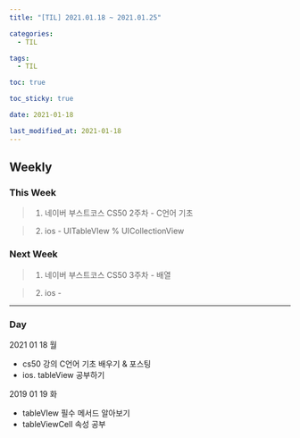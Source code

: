 ```yaml
---
title: "[TIL] 2021.01.18 ~ 2021.01.25"

categories:
  - TIL

tags:
  - TIL

toc: true

toc_sticky: true

date: 2021-01-18

last_modified_at: 2021-01-18
---
```


## Weekly

### This Week

> 1. 네이버 부스트코스 CS50 2주차 - C언어 기초

> 2. ios - UITableVIew % UICollectionView

### Next Week

> 1. 네이버 부스트코스 CS50 3주차 - 배열

> 2. ios -

---

### Day

2021 01 18 월
- cs50 강의 C언어 기초 배우기 & 포스팅
- ios. tableView 공부하기

2019 01 19 화
- tableVIew 필수 메서드 알아보기
- tableViewCell 속성 공부
